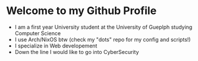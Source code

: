 # Welcome to my Github Profile
 - I am a first year University student at the University of Gueplph studying Computer Science
 - I use Arch/NixOS btw (check my "dots" repo for my config and scripts!)
 - I specialize in Web developement
 - Down the line I would like to go into CyberSecurity
